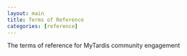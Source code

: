 ```yaml
---
layout: main
title: Terms of Reference
categories: [reference]
---
```


The terms of reference for MyTardis community engagement
